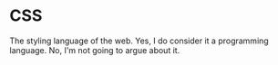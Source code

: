 # CSS

The styling language of the web. Yes, I do consider it a programming language. No, I'm not going to argue about it.
